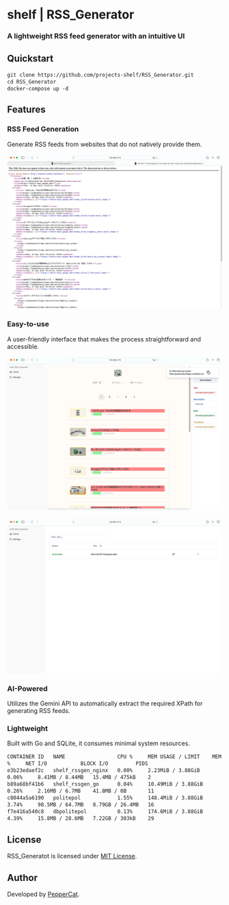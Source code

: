 # shelf | RSS_Generator

### A lightweight RSS feed generator with an intuitive UI

## Quickstart

```shell
git clone https://github.com/projects-shelf/RSS_Generator.git
cd RSS_Generator
docker-compose up -d
```

## Features

### RSS Feed Generation

Generate RSS feeds from websites that do not natively provide them.

![rss](./assets/rss.png)

### Easy-to-use

A user-friendly interface that makes the process straightforward and accessible.

![edit](./assets/edit.png)

![manage](./assets/manage.png)

### AI-Powered

Utilizes the Gemini API to automatically extract the required XPath for generating RSS feeds.

### Lightweight

Built with Go and SQLite, it consumes minimal system resources.

```
CONTAINER ID   NAME                 CPU %     MEM USAGE / LIMIT    MEM %     NET I/O           BLOCK I/O         PIDS
e3b23edaef2c   shelf_rssgen_nginx   0.00%     2.23MiB / 3.88GiB    0.06%     8.41MB / 8.44MB   15.4MB / 475kB    2
b89a68bf41b6   shelf_rssgen_go      0.04%     10.49MiB / 3.88GiB   0.26%     2.16MB / 6.7MB    41.8MB / 0B       11
c0044a5a6190   politepol            1.55%     148.4MiB / 3.88GiB   3.74%     98.5MB / 64.7MB   8.79GB / 26.4MB   16
f7e416a540c8   dbpolitepol          0.13%     174.6MiB / 3.88GiB   4.39%     15.8MB / 28.6MB   7.22GB / 303kB    29
```

## License

RSS_Generatot is licensed under [MIT License](https://github.com/projects-shelf/RSS_Generator/blob/main/LICENSE).

## Author

Developed by [PepperCat](https://github.com/PepperCat-YamanekoVillage).
